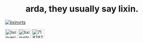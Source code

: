 <h1 align="center">arda, they usually say lixin.</h1>

<p align="left"> <a href="https://twitter.com/lixinvrts" target="blank"><img src="https://img.shields.io/twitter/follow/lixinvrts?logo=twitter&style=for-the-badge" alt="lixinvrts" /></a> </p>
<a href="https://dev.to/lixinveritas" target="blank"><img align="center" src="https://raw.githubusercontent.com/rahuldkjain/github-profile-readme-generator/master/src/images/icons/Social/devto.svg" alt="lixinveritas" height="30" width="40" /></a>
<a href="https://twitter.com/lixinvrts" target="blank"><img align="center" src="https://raw.githubusercontent.com/rahuldkjain/github-profile-readme-generator/master/src/images/icons/Social/twitter.svg" alt="lixinvrts" height="30" width="40" /></a>
<a href="https://discord.gg/718287701987688491" target="blank"><img align="center" src="https://raw.githubusercontent.com/rahuldkjain/github-profile-readme-generator/master/src/images/icons/Social/discord.svg" alt="718287701987688491" height="30" width="40" /></a>
</p>
